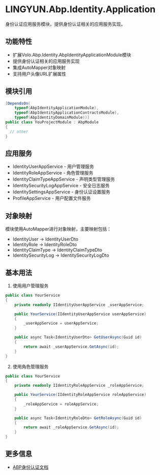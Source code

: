 # LINGYUN.Abp.Identity.Application

身份认证应用服务模块，提供身份认证相关的应用服务实现。

## 功能特性

* 扩展Volo.Abp.Identity.AbpIdentityApplicationModule模块
* 提供身份认证相关的应用服务实现
* 集成AutoMapper对象映射
* 支持用户头像URL扩展属性

## 模块引用

```csharp
[DependsOn(
    typeof(AbpIdentityApplicationModule),
    typeof(AbpIdentityApplicationContractsModule),
    typeof(AbpIdentityDomainModule))]
public class YouProjectModule : AbpModule
{
  // other
}
```

## 应用服务

* IdentityUserAppService - 用户管理服务
* IdentityRoleAppService - 角色管理服务
* IdentityClaimTypeAppService - 声明类型管理服务
* IdentitySecurityLogAppService - 安全日志服务
* IdentitySettingsAppService - 身份认证设置服务
* ProfileAppService - 用户配置文件服务

## 对象映射

模块使用AutoMapper进行对象映射，主要映射包括：

* IdentityUser -> IdentityUserDto
* IdentityRole -> IdentityRoleDto
* IdentityClaimType -> IdentityClaimTypeDto
* IdentitySecurityLog -> IdentitySecurityLogDto

## 基本用法

1. 使用用户管理服务
```csharp
public class YourService
{
    private readonly IIdentityUserAppService _userAppService;

    public YourService(IIdentityUserAppService userAppService)
    {
        _userAppService = userAppService;
    }

    public async Task<IdentityUserDto> GetUserAsync(Guid id)
    {
        return await _userAppService.GetAsync(id);
    }
}
```

2. 使用角色管理服务
```csharp
public class YourService
{
    private readonly IIdentityRoleAppService _roleAppService;

    public YourService(IIdentityRoleAppService roleAppService)
    {
        _roleAppService = roleAppService;
    }

    public async Task<IdentityRoleDto> GetRoleAsync(Guid id)
    {
        return await _roleAppService.GetAsync(id);
    }
}
```

## 更多信息

* [ABP身份认证文档](https://docs.abp.io/en/abp/latest/Identity)
